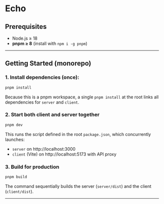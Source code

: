# Echo

## Prerequisites

- Node.js ≥ 18
- **pnpm ≥ 8** (install with `npm i -g pnpm`)

---

## Getting Started (monorepo)

### 1. Install dependencies (once):

```bash
pnpm install
```

Because this is a pnpm workspace, a single `pnpm install` at the root links all dependencies for `server` and `client`.

### 2. Start both client and server together

```bash
pnpm dev
```

This runs the script defined in the root `package.json`, which concurrently launches:

- `server` on http://localhost:3000
- `client` (Vite) on http://localhost:5173 with API proxy

### 3. Build for production

```bash
pnpm build
```

The command sequentially builds the server (`server/dist`) and the client (`client/dist`).

---

